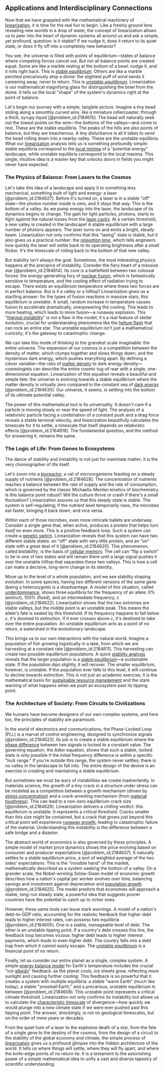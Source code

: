 ## Applications and Interdisciplinary Connections

Now that we have grappled with the mathematical machinery of [linearization](@article_id:267176), it is time for the real fun to begin. Like a freshly ground lens revealing new worlds in a drop of water, the concept of linearization allows us to peer into the heart of dynamic systems all around us and ask a simple, yet profound, question: is it stable? If we nudge it, does it return to its quiet state, or does it fly off into a completely new behavior?

You see, the universe is filled with points of equilibrium—states of balance where competing forces cancel out. But not all balance points are created equal. Some are like a marble resting at the bottom of a bowl: nudge it, and it rolls right back. This is *[stable equilibrium](@article_id:268985)*. Others are like a marble perched precariously atop a dome: the slightest puff of wind sends it careening away, never to return. This is *[unstable equilibrium](@article_id:173812)*. Linearization is our mathematical magnifying glass for distinguishing the bowl from the dome. It tells us the local "shape" of the system's dynamics right at the point of balance.

Let's begin our journey with a simple, tangible picture. Imagine a tiny bead sliding along a smoothly curved wire, like a miniature rollercoaster, through a thick, syrupy liquid [@problem_id:2184615]. The bead will naturally seek out the lowest points on the wire—the bottoms of the valleys—and come to rest. These are the stable equilibria. The peaks of the hills are also points of balance, but they are treacherous. A tiny disturbance is all it takes to send the bead rolling down into a nearby valley. These are the unstable equilibria. What our [linearization](@article_id:267176) analysis tells us is something profoundly simple: stable equilibria correspond to the [local minima](@article_id:168559) of a "potential energy" landscape, while unstable equilibria correspond to the local maxima. This single, intuitive idea is a master key that unlocks doors in fields you might never have expected.

### The Physics of Balance: From Lasers to the Cosmos

Let's take this idea of a landscape and apply it to something less mechanical, something built of light and energy: a laser [@problem_id:2184627]. Before it's turned on, a laser is in a stable "off" state—the photon number inside is zero, and it stays that way. This is the bottom of a valley. As we pump energy into the laser, the landscape of its dynamics begins to change. The gain for light particles, photons, starts to fight against the natural losses from the [laser cavity](@article_id:268569). At a certain threshold, a new valley is created in the landscape! A stable equilibrium with a large number of photons appears. The laser turns on and emits a bright, steady beam. Linearization not only confirms that this "lasing" state is stable, but it also gives us a practical number: the *[relaxation time](@article_id:142489)*, which tells engineers how quickly the laser will settle back to its operating brightness after a small flicker. It's the timescale of rolling back to the bottom of that new valley.

But stability isn't always the goal. Sometimes, the most interesting physics happens at the precipice of instability. Consider the fiery heart of a massive star [@problem_id:2184614]. Its core is a battlefield between two colossal forces: the energy-generating fury of [nuclear fusion](@article_id:138818), which is fantastically sensitive to temperature, and the cooling effect of radiation trying to escape. There exists an equilibrium temperature where these two forces are in perfect balance. But is it a valley or a hilltop? Linearization gives us a startling answer: for the types of fusion reactions in massive stars, this equilibrium is *unstable*. A small, random increase in temperature causes fusion to accelerate dramatically, overpowering the cooling. This leads to more heating, which leads to more fusion—a runaway explosion. This "[thermal instability](@article_id:151268)" is not a flaw in the model; it's a real feature of stellar evolution, crucial for understanding phenomena like the [helium flash](@article_id:161185) that can rock an entire star. The unstable equilibrium isn't just a mathematical curiosity; it's the gateway to catastrophic change.

We can take this mode of thinking to the grandest scale imaginable: the entire universe. The expansion of our cosmos is a competition between the density of matter, which clumps together and slows things down, and the mysterious dark energy, which pushes everything apart. By defining a clever variable—the ratio of [matter density](@article_id:262549) to dark energy density—cosmologists can describe the entire cosmic tug-of-war with a single, one-dimensional equation. Linearization of this equation reveals a beautiful and simple fate: the universe is evolving towards a stable equilibrium where the matter density is virtually zero compared to the constant sea of [dark energy](@article_id:160629) [@problem_id:2184630]. Our universe, it seems, is settling into the bottom of its ultimate potential valley.

The power of this mathematical tool is its universality. It doesn't care if a particle is moving slowly or near the speed of light. The analysis of a relativistic particle facing a combination of a constant push and a drag force reveals a stable terminal velocity, and linearization beautifully calculates the timescale for it to settle, a timescale that itself depends on relativistic effects [@problem_id:2184618]. The fundamental question, and the method for answering it, remains the same.

### The Logic of Life: From Genes to Ecosystems

The dance of stability and instability is not just for inanimate matter; it is the very choreographer of life itself.

Let's zoom into a [bioreactor](@article_id:178286), a vat of microorganisms feasting on a steady supply of nutrients [@problem_id:2184628]. The concentration of nutrients reaches a balance between the rate of supply and the rate of consumption, which is governed by the classic Michaelis-Menten kinetics of biochemistry. Is this balance point robust? Will the culture thrive or crash if there's a small fluctuation? Linearization assures us that this steady state is stable. The system is self-regulating; if the nutrient level temporarily rises, the microbes eat faster, bringing it back down, and vice versa.

Within each of those microbes, even more intricate ballets are underway. Consider a single gene that, when active, produces a protein that helps turn *itself* on even more. This is a positive feedback loop. Such a system can create a [genetic switch](@article_id:269791). Linearization reveals that this system can have two different stable states: an "off" state with very little protein, and an "on" state with a great deal of it [@problem_id:2184620]. This phenomenon, called *bistability*, is the basis of [cellular memory](@article_id:140391). The cell can "flip a switch" to be in one of two states and will remain there until a large signal pushes it over the unstable hilltop that separates these two valleys. This is how a cell can make a decisive, long-term change in its identity.

Move up to the level of a whole population, and we see stability shaping evolution. In some species, having two different versions of the same gene (being a heterozygote) is a disadvantage. A model of this situation, called [underdominance](@article_id:175245), shows three equilibria for the frequency of an allele: 0% (extinct), 100% (fixed), and an intermediate frequency, $c$ [@problem_id:2184622]. Linearization shows that the two extremes are stable valleys, but the middle point is an unstable peak. This means the allele's fate is sealed by this threshold. If its frequency happens to fall below $c$, it's doomed to extinction. If it ever crosses above $c$, it's destined to take over the entire population. An unstable equilibrium acts as a point of no return, a watershed in the evolutionary landscape.

This brings us to our own interactions with the natural world. Imagine a population of fish growing logistically in a lake, from which we are harvesting at a constant rate [@problem_id:2184611]. This harvesting can create two possible equilibrium populations. A quick [stability analysis](@article_id:143583) reveals that the larger population is a [stable equilibrium](@article_id:268985)—a sustainable state. If the population dips slightly, it will recover. The smaller equilibrium, however, is unstable. If the population ever falls to this level, it will continue to decline towards extinction. This is not just an academic exercise; it is the mathematical basis for [sustainable resource management](@article_id:182976) and the stark warning of what happens when we push an ecosystem past its tipping point.

### The Architecture of Society: From Circuits to Civilizations

We humans have become designers of our own complex systems, and here too, the principles of stability are paramount.

In the world of electronics and communications, the Phase-Locked Loop (PLL) is a marvel of control engineering, designed to synchronize signals [@problem_id:2184623]. Its job is to create a stable equilibrium where the [phase difference](@article_id:269628) between two signals is locked to a constant value. The governing equation, the Adler equation, shows that such a stable, locked state is only possible if the initial frequency difference is within a specific "lock range." If you're outside this range, the system never settles; there is no valley in the landscape to fall into. The entire design of the device is an exercise in creating and maintaining a stable equilibrium.

But sometimes we must be wary of instabilities we create inadvertently. In materials science, the growth of a tiny crack in a structure under stress can be modeled as a competition between a growth mechanism (driven by [stress concentration](@article_id:160493)) and a crack-arresting mechanism (from [material toughness](@article_id:196552)). This can lead to a non-zero equilibrium crack size [@problem_id:2184629]. Linearization delivers a chilling verdict: this equilibrium is unstable. It represents a critical threshold. Cracks smaller than this size might be contained, but a crack that grows just beyond this critical point will experience [runaway growth](@article_id:159678), leading to catastrophic failure of the material. Understanding this instability is the difference between a safe bridge and a disaster.

The abstract world of economics is also governed by these principles. A simple model of market price dynamics shows the price evolving based on consumer and producer expectations [@problem_id:2184637]. It naturally settles to a stable equilibrium price, a sort of weighted average of the two sides' expectations. This is the "invisible hand" of the market, mathematically described as a system seeking the bottom of a valley. On a grander scale, the Nobel-winning Solow-Swan model of economic growth describes how a nation's capital per worker evolves over time, balancing savings and investment against depreciation and [population growth](@article_id:138617) [@problem_id:2184625]. The model predicts that economies will approach a stable, long-run steady state, a powerful idea that suggests poorer countries have the potential to catch up to richer ones.

However, these same tools can issue stark warnings. A model of a nation's debt-to-GDP ratio, accounting for the realistic feedback that higher debt leads to higher interest rates, can possess two equilibria [@problem_id:2184605]. One is a stable, manageable level of debt. The other is an unstable tipping point. If a country's debt crosses this line, the feedback loop becomes vicious: higher debt leads to higher interest payments, which leads to even higher debt. The country falls into a debt trap from which it cannot easily escape. The [unstable equilibrium](@article_id:173812) is a financial point of no return.

Finally, let us consider our entire planet as a single, complex system. A simple [energy balance model](@article_id:195409) for Earth's temperature includes the crucial "ice-[albedo](@article_id:187879)" feedback: as the planet cools, ice sheets grow, reflecting more sunlight and causing further cooling. This feedback is so powerful that it creates a system with multiple equilibria: a stable "warm Earth" (much like today), a stable "snowball Earth," and a precarious, unstable equilibrium in between [@problem_id:2184609]. This unstable point represents a critical climate threshold. Linearization not only confirms its instability but allows us to calculate the [characteristic timescale](@article_id:276244) of divergence—how quickly we would plunge into a new climate state if we were ever pushed past this tipping point. The answer, shockingly, is not on geological timescales, but on the order of mere years or decades.

From the quiet hum of a laser to the explosive death of a star, from the fate of a single gene to the destiny of the cosmos, from the design of a circuit to the stability of the global economy and climate, the simple process of [linearization](@article_id:267176) gives us a profound glimpse into the hidden architecture of the world. It tells us where things will settle, where they will fly apart, and where the knife-edge points of no return lie. It is a testament to the astonishing power of a simple mathematical idea to unify a vast and diverse tapestry of scientific understanding.